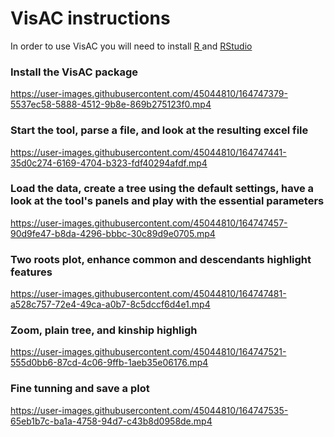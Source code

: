 # VisAC instructions

In order to use VisAC you will need to install <A href="https://www.r-project.org/"> R </A> and <A href="https://www.rstudio.com/"> RStudio </A>

<h3> Install the VisAC package</h3>

https://user-images.githubusercontent.com/45044810/164747379-5537ec58-5888-4512-9b8e-869b275123f0.mp4

<h3> Start the tool, parse a file, and look at the resulting excel file</h3>

https://user-images.githubusercontent.com/45044810/164747441-35d0c274-6169-4704-b323-fdf40294afdf.mp4

<h3>Load the data, create a tree using the default settings, have a look at the tool's panels and play with the essential parameters</h3>

https://user-images.githubusercontent.com/45044810/164747457-90d9fe47-b8da-4296-bbbc-30c89d9e0705.mp4

<h3>Two roots plot, enhance common and descendants highlight features</h3>

https://user-images.githubusercontent.com/45044810/164747481-a528c757-72e4-49ca-a0b7-8c5dccf6d4e1.mp4

<h3>Zoom, plain tree, and kinship highligh</h3>

https://user-images.githubusercontent.com/45044810/164747521-555d0bb6-87cd-4c06-9ffb-1aeb35e06176.mp4

<h3>Fine tunning and save a plot</h3>

https://user-images.githubusercontent.com/45044810/164747535-65eb1b7c-ba1a-4758-94d7-c43b8d0958de.mp4


